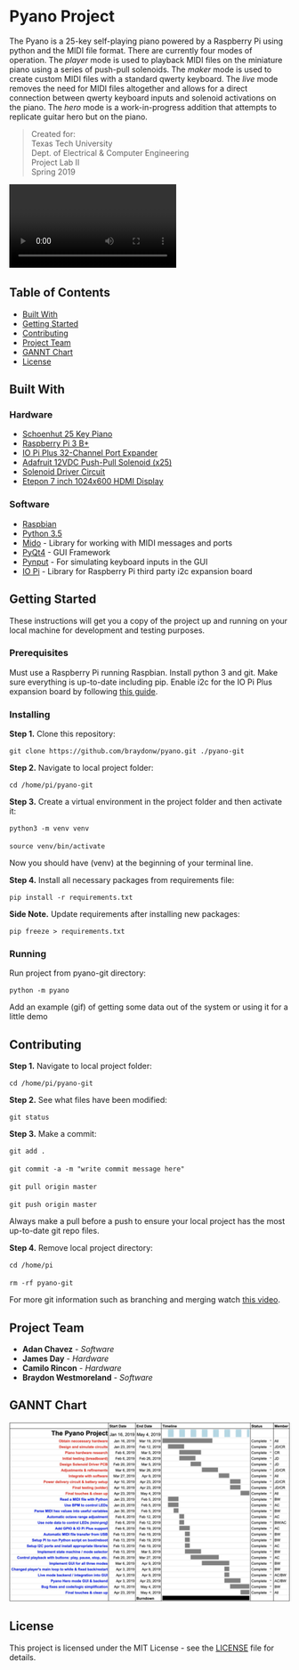 # Pyano Project

The Pyano is a 25-key self-playing piano powered by a Raspberry Pi using python and the MIDI file format. There are currently four modes of operation. The *player* mode is used to playback MIDI files on the miniature piano using a series of push-pull solenoids. The *maker* mode is used to create custom MIDI files with a standard qwerty keyboard. The *live* mode removes the need for MIDI files altogether and allows for a direct connection between qwerty keyboard inputs and solenoid activations on the piano. The *hero* mode is a work-in-progress addition that attempts to replicate guitar hero but on the piano. 

> Created for: <br />
> Texas Tech University <br />
> Dept. of Electrical & Computer Engineering <br />
> Project Lab II <br />
> Spring 2019 <br />

![Pyano GUI Main Menu](docs/gui-tour.mp4?raw=true "Pyano GUI Main Menu")

## Table of Contents
- [Built With](#1)
- [Getting Started](#2)
- [Contributing](#3)
- [Project Team](#4)
- [GANNT Chart](#5)
- [License](#6)

<a name="1"></a>
## Built With

### Hardware
* [Schoenhut 25 Key Piano](https://schoenhut.com/products/schoenhut-my-first-piano-ii-25-key-white)
* [Raspberry Pi 3 B+](https://www.raspberrypi.org/products/raspberry-pi-3-model-b-plus/)
* [IO Pi Plus 32-Channel Port Expander](https://www.abelectronics.co.uk/p/54/io-pi-plus)
* [Adafruit 12VDC Push-Pull Solenoid (x25)](https://www.adafruit.com/product/412)
* [Solenoid Driver Circuit](docs/)
* [Etepon 7 inch 1024x600 HDMI Display](https://www.amazon.com/gp/product/B07HMW3C7P/ref=ppx_yo_dt_b_asin_title_o02_s00?ie=UTF8&psc=1)

### Software
* [Raspbian](https://www.raspberrypi.org/documentation/raspbian/)
* [Python 3.5](https://docs.python.org/3.5/)
* [Mido](https://mido.readthedocs.io/en/latest/) - Library for working with MIDI messages and ports
* [PyQt4](http://pyqt.sourceforge.net/Docs/PyQt4/) - GUI Framework
* [Pynput](https://pynput.readthedocs.io/en/latest/) - For simulating keyboard inputs in the GUI
* [IO Pi](https://www.abelectronics.co.uk/kb/article/23/python-library-and-demos) - Library for Raspberry Pi third party i2c expansion board

<a name="2"></a>
## Getting Started

These instructions will get you a copy of the project up and running on your local machine for development and testing purposes.

### Prerequisites

Must use a Raspberry Pi running Raspbian. Install python 3 and git. Make sure everything is up-to-date including pip. Enable i2c for the IO Pi Plus expansion board by following [this guide](https://www.abelectronics.co.uk/kb/article/1/i2c--smbus-and-raspbian-linux).

### Installing

**Step 1.** Clone this repository:

```
git clone https://github.com/braydonw/pyano.git ./pyano-git
```

**Step 2.** Navigate to local project folder:

```
cd /home/pi/pyano-git
```

**Step 3.** Create a virtual environment in the project folder and then activate it:

```
python3 -m venv venv

source venv/bin/activate
```

Now you should have (venv) at the beginning of your terminal line.

**Step 4.** Install all necessary packages from requirements file:

```
pip install -r requirements.txt
```

**Side Note.** Update requirements after installing new packages:

```
pip freeze > requirements.txt
```

### Running

Run project from pyano-git directory:

```
python -m pyano
```

Add an example (gif) of getting some data out of the system or using it for a little demo

<a name="3"></a>
## Contributing

**Step 1.** Navigate to local project folder:

```
cd /home/pi/pyano-git
```

**Step 2.** See what files have been modified:

```
git status
```

**Step 3.** Make a commit:

```
git add .

git commit -a -m "write commit message here"

git pull origin master

git push origin master
```

Always make a pull before a push to ensure your local project has the most up-to-date git repo files. 

**Step 4.** Remove local project directory:

```
cd /home/pi

rm -rf pyano-git
```

For more git information such as branching and merging watch [this video](https://www.youtube.com/watch?v=HVsySz-h9r4&frags=pl%2Cwn).

<a name="4"></a>
## Project Team

* **Adan Chavez** - *Software*
* **James Day** - *Hardware*
* **Camilo Rincon** - *Hardware*
* **Braydon Westmoreland** - *Software*

<a name="5"></a>
## GANNT Chart

![GANNT Chart](docs/gannt.jpg?raw=true "Week 7 GANNT Chart")

<a name="6"></a>
## License

This project is licensed under the MIT License - see the [LICENSE](docs/LICENSE) file for details.
